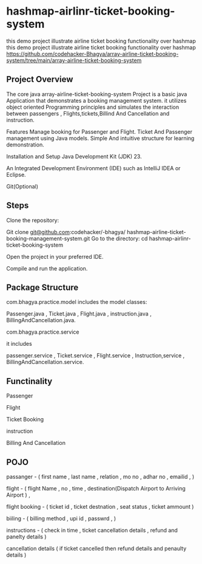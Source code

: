 # hashmap-airlinr-ticket-booking-system
this demo project illustrate airline ticket booking functionality over hashmap
this demo project illustrate airline ticket booking functionality over hashmap https://github.com/codehacker-Bhagya/array-airline-ticket-booking-system/tree/main/array-airline-ticket-booking-system

## Project Overview
The core java array-airline-ticket-booking-system Project is a basic java Application that demonstrates a booking management system. it utilizes object oriented Programming principles and simulates the interaction between passengers , Flights,tickets,Billind And Cancellation and instruction.

Features Manage booking for Passenger and Flight. Ticket And Passenger management using Java models. Simple And intuitive structure for learning demonstration.

Installation and Setup Java Development Kit (JDK) 23.

An Integrated Development Environment (IDE) such as IntelliJ IDEA or Eclipse.

Git(Optional)

## Steps
Clone the repository:

Git clone git@github.com:codehacker/-bhagya/ hashmap-airline-ticket-booking-management-system.git Go to the directory: cd hashmap-airlinr-ticket-booking-system

Open the project in your preferred IDE.

Compile and run the application.

## Package Structure
com.bhagya.practice.model includes the model classes:

Passenger.java , Ticket.java , Flight.java , instruction.java , BillingAndCancellation.java.

com.bhagya.practice.service

it includes

passenger.service , Ticket.service , Flight.service , Instruction,service , BillingAndCancellation.service.

## Functinality
Passenger

Flight

Ticket Booking

instruction

Billing And Cancellation

## POJO
passanger - ( first name , last name , relation , mo no , adhar no , emailid , )

flight - ( flight Name , no , time , destination(Dispatch Airport to Arriving Airport ) ,

flight booking - ( ticket id , ticket destnation , seat status , ticket ammount )

biiling - ( billing method , upi id , passwrd , )

instructions - ( check in time , ticket cancellation details , refund and panelty details )

cancellation details ( if ticket cancelled then refund details and penaulty details )
